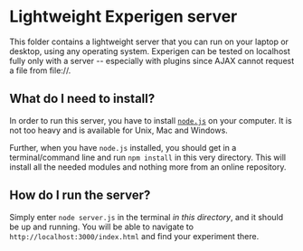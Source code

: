 # Lightweight Experigen server

This folder contains a lightweight server that you can run on your laptop or desktop, using any operating system. Experigen can be tested on localhost fully only with a server -- especially with plugins since AJAX cannot request a file from file://.

## What do I need to install?

In order to run this server, you have to install [`node.js`](http://nodejs.org) on your computer. It is not too heavy and is available for Unix, Mac and Windows.

Further, when you have `node.js` installed, you should get in a terminal/command line and run `npm install` in this very directory. This will install all the needed modules and nothing more from an online repository.

## How do I run the server?

Simply enter `node server.js` in the terminal *in this directory*, and it should be up and running. You will be able to navigate to `http://localhost:3000/index.html` and find your experiment there.

